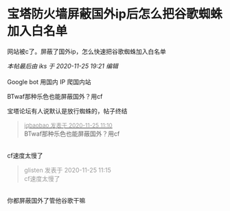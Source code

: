# 宝塔防火墙屏蔽国外ip后怎么把谷歌蜘蛛加入白名单


网站被c了。屏蔽了国外ip，怎么快速把谷歌蜘蛛加入白名单

<i class="pstatus"> 本帖最后由 iks 于 2020-11-25 19:21 编辑 </i><br />
<br />
Google bot 用国内 IP 爬国内站<img id="aimg_GNMM8" onclick="zoom(this, this.src, 0, 0, 0)" class="zoom" src="https://cdn.jsdelivr.net/gh/hishis/forum-master/public/images/patch.gif" onmouseover="img_onmouseoverfunc(this)" onload="thumbImg(this)" border="0" alt="" />

BTwaf那种乐色也能屏蔽国外？用cf

宝塔论坛有人说默认是放行蜘蛛的，帖子终结<img src="static/image/smiley/default/hug.gif" smilieid="13" border="0" alt="" />

<div class="quote"><blockquote><font size="2"><a href="https://www.hostloc.com/forum.php?mod=redirect&amp;goto=findpost&amp;pid=9513837&amp;ptid=771119" target="_blank"><font color="#999999">jqbaobao 发表于 2020-11-25 11:10</font></a></font><br />
BTwaf那种乐色也能屏蔽国外？用cf</blockquote></div><br />
cf速度太慢了

<div class="quote"><blockquote><font color="#999999">glisten 发表于 2020-11-25 11:15</font><br />
<font color="#999999">cf速度太慢了</font></blockquote></div><br />
你都屏蔽国外了管他谷歌干嘛
